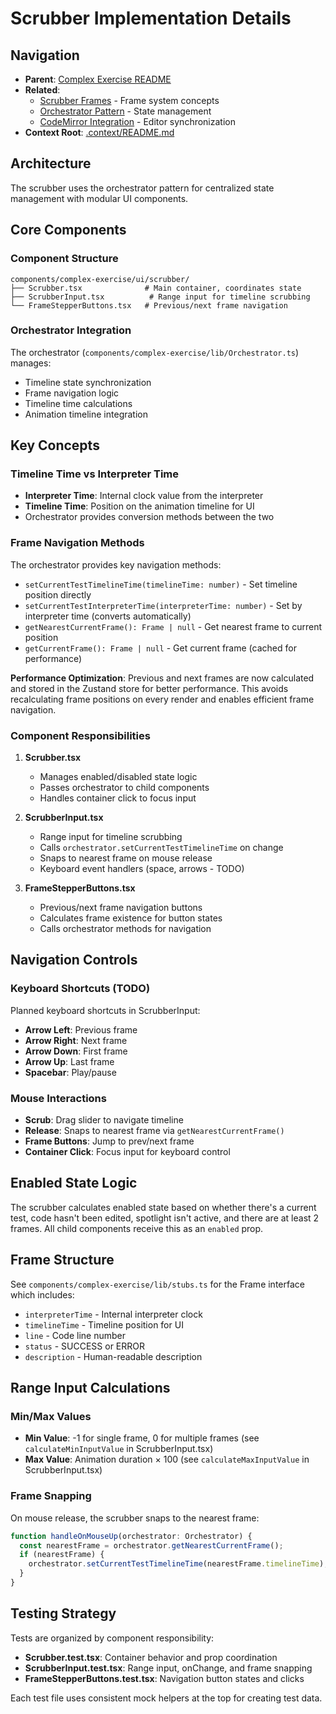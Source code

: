 # Scrubber Implementation Details

## Navigation

- **Parent**: [Complex Exercise README](./README.md)
- **Related**:
  - [Scrubber Frames](./scrubber-frames.md) - Frame system concepts
  - [Orchestrator Pattern](./orchestrator-pattern.md) - State management
  - [CodeMirror Integration](./codemirror.md) - Editor synchronization
- **Context Root**: [.context/README.md](../README.md)

## Architecture

The scrubber uses the orchestrator pattern for centralized state management with modular UI components.

## Core Components

### Component Structure

```
components/complex-exercise/ui/scrubber/
├── Scrubber.tsx              # Main container, coordinates state
├── ScrubberInput.tsx          # Range input for timeline scrubbing
└── FrameStepperButtons.tsx   # Previous/next frame navigation
```

### Orchestrator Integration

The orchestrator (`components/complex-exercise/lib/Orchestrator.ts`) manages:

- Timeline state synchronization
- Frame navigation logic
- Timeline time calculations
- Animation timeline integration

## Key Concepts

### Timeline Time vs Interpreter Time

- **Interpreter Time**: Internal clock value from the interpreter
- **Timeline Time**: Position on the animation timeline for UI
- Orchestrator provides conversion methods between the two

### Frame Navigation Methods

The orchestrator provides key navigation methods:

- `setCurrentTestTimelineTime(timelineTime: number)` - Set timeline position directly
- `setCurrentTestInterpreterTime(interpreterTime: number)` - Set by interpreter time (converts automatically)
- `getNearestCurrentFrame(): Frame | null` - Get nearest frame to current position
- `getCurrentFrame(): Frame | null` - Get current frame (cached for performance)

**Performance Optimization**: Previous and next frames are now calculated and stored in the Zustand store for better performance. This avoids recalculating frame positions on every render and enables efficient frame navigation.

### Component Responsibilities

1. **Scrubber.tsx**
   - Manages enabled/disabled state logic
   - Passes orchestrator to child components
   - Handles container click to focus input

2. **ScrubberInput.tsx**
   - Range input for timeline scrubbing
   - Calls `orchestrator.setCurrentTestTimelineTime` on change
   - Snaps to nearest frame on mouse release
   - Keyboard event handlers (space, arrows - TODO)

3. **FrameStepperButtons.tsx**
   - Previous/next frame navigation buttons
   - Calculates frame existence for button states
   - Calls orchestrator methods for navigation

## Navigation Controls

### Keyboard Shortcuts (TODO)

Planned keyboard shortcuts in ScrubberInput:

- **Arrow Left**: Previous frame
- **Arrow Right**: Next frame
- **Arrow Down**: First frame
- **Arrow Up**: Last frame
- **Spacebar**: Play/pause

### Mouse Interactions

- **Scrub**: Drag slider to navigate timeline
- **Release**: Snaps to nearest frame via `getNearestCurrentFrame()`
- **Frame Buttons**: Jump to prev/next frame
- **Container Click**: Focus input for keyboard control

## Enabled State Logic

The scrubber calculates enabled state based on whether there's a current test, code hasn't been edited, spotlight isn't active, and there are at least 2 frames. All child components receive this as an `enabled` prop.

## Frame Structure

See `components/complex-exercise/lib/stubs.ts` for the Frame interface which includes:

- `interpreterTime` - Internal interpreter clock
- `timelineTime` - Timeline position for UI
- `line` - Code line number
- `status` - SUCCESS or ERROR
- `description` - Human-readable description

## Range Input Calculations

### Min/Max Values

- **Min Value**: -1 for single frame, 0 for multiple frames (see `calculateMinInputValue` in ScrubberInput.tsx)
- **Max Value**: Animation duration × 100 (see `calculateMaxInputValue` in ScrubberInput.tsx)

### Frame Snapping

On mouse release, the scrubber snaps to the nearest frame:

```typescript
function handleOnMouseUp(orchestrator: Orchestrator) {
  const nearestFrame = orchestrator.getNearestCurrentFrame();
  if (nearestFrame) {
    orchestrator.setCurrentTestTimelineTime(nearestFrame.timelineTime);
  }
}
```

## Testing Strategy

Tests are organized by component responsibility:

- **Scrubber.test.tsx**: Container behavior and prop coordination
- **ScrubberInput.test.tsx**: Range input, onChange, and frame snapping
- **FrameStepperButtons.test.tsx**: Navigation button states and clicks

Each test file uses consistent mock helpers at the top for creating test data.
